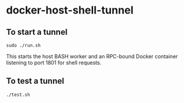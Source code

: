 # docker-host-shell-tunnel

## To start a tunnel
```shell
sudo ./run.sh
```
This starts the host BASH worker and an RPC-bound Docker container listening to port 1801 for shell requests.

## To test a tunnel
```shell
./test.sh
```
